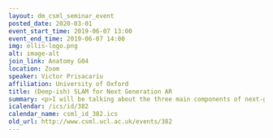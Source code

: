 ```yaml
---
layout: dm_csml_seminar_event
posted_date: 2020-03-01
event_start_time: 2019-06-07 13:00
event_end_time: 2019-06-07 14:00
img: ellis-logo.png
alt: image-alt
join_link: Anatomy G04
location: Zoom
speaker: Victor Prisacariu
affiliation: University of Oxford
title: (Deep-ish) SLAM for Next Generation AR
summary: <p>I will be talking about the three main components of next-gen AR that the Active Vision Lab and 6D.ai are working on. First is dense 3D geometric reconstruction from depth, stereo and mono, where I will present some of our work towards hyper-real time 3D fusion, our latest GA-Net framework for stereo matching (CVPR 2019, oral) and show several demos. Next, I will talk about the AR Cloud, and the various methods we've developed for geometric relocalisation, including our RelocNet system (ECCV 2018 oral) and Grove (CVPR 2018 oral, T-PAMI 2019). Finally, I will talk about semantic 3D reconstruction, and, among others, showcase our upcoming work on very fast instance segmentation, Mobile RCNN.<br/></p>
icalendar: /ics/id/382
calendar_name: csml_id_382.ics
old_url: http://www.csml.ucl.ac.uk/events/382
---
```

